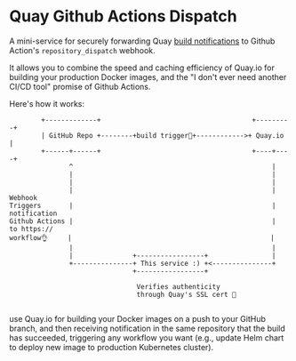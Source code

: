 # Quay Github Actions Dispatch

A mini-service for securely forwarding Quay [build notifications](https://docs.quay.io/guides/notifications.html) to Github Action's  `repository_dispatch` webhook.

It allows you to combine the speed and caching efficiency of Quay.io for building your production Docker images, and the "I don't ever need another CI/CD tool" promise of Github Actions.

Here's how it works:

```
        +-------------+                                      +---------+
        | GitHub Repo +--------+build trigger👷‍+------------>+ Quay.io |
        +------+------+                                      +----+----+
               ^                                                  |
               |                                                  |
               |                                                  |
               |                                                  |  Webhook
Triggers       |                                                  |  notification
Github Actions |                                                  |  to https://
workflow👌     |                                                  |
               |                                                  |
               |               +-----------------+                |
               +---------------+ This service :) +<---------------+
                               +-----------------+

                                Verifies authenticity
                                through Quay's SSL cert 🔑


```

 use Quay.io for building your Docker images on a push to your GitHub branch, and then receiving notification in the same repository that the build has succeeded, triggering any workflow you want (e.g., update Helm chart to deploy new image to production Kubernetes cluster).
